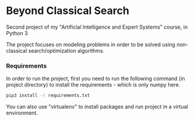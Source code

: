 # Beyond Classical Search

Second project of my "Artificial Intelligence and Expert Systems" course, in Python 3

The project focuses on modeling problems in order to be solved using non-classical search/optimization algorithms.


### Requirements
In order to run the project, first you need to run the following command (in project directory) to install the requirements - which is only numpy here.
~~~bash
pip3 install -r requirements.txt
~~~

You can also use "virtualenv" to install packages and run project in a virtual environment.